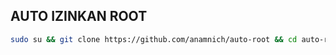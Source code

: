 ## AUTO IZINKAN ROOT
```sh
sudo su && git clone https://github.com/anamnich/auto-root && cd auto-root && mv sshd_config /etc/ssh/ && service ssh reload
```
